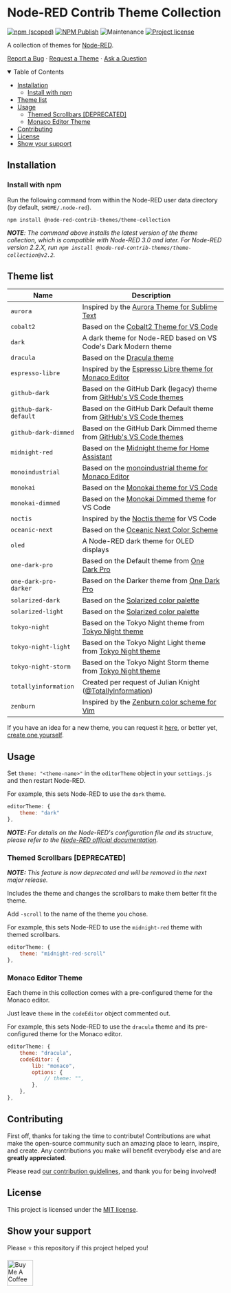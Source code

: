 # Node-RED Contrib Theme Collection

[![npm (scoped)][npm-version-badge]][npm-package]
[![NPM Publish][npm-publish-badge]][npm-publish-workflow]
![Maintenance][maintenance-badge]
[![Project license][license-badge]][license]

A collection of themes for [Node-RED][node-red].

[Report a Bug][bug-report]
·
[Request a Theme][tr]
·
[Ask a Question][question]

<details open="open">
<summary>Table of Contents</summary>

- [Installation](#installation)
  - [Install with npm](#install-with-npm)
- [Theme list](#theme-list)
- [Usage](#usage)
  - [Themed Scrollbars \[DEPRECATED\]](#themed-scrollbars-deprecated)
  - [Monaco Editor Theme](#monaco-editor-theme)
- [Contributing](#contributing)
- [License](#license)
- [Show your support](#show-your-support)

</details>

## Installation

### Install with npm

Run the following command from within the Node-RED user data directory (by default, `$HOME/.node-red`).

```shell
npm install @node-red-contrib-themes/theme-collection
```

***NOTE**: The command above installs the latest version of the theme collection, which is compatible with Node-RED 3.0 and later. For Node-RED version 2.2.X, run `npm install @node-red-contrib-themes/theme-collection@v2.2`.*

## Theme list

| Name                  | Description                                                                          |
| --------------------- | ------------------------------------------------------------------------------------ |
| `aurora`              | Inspired by the [Aurora Theme for Sublime Text][theme-aurora]                        |
| `cobalt2`             | Based on the [Cobalt2 Theme for VS Code][theme-cobalt2]                              |
| `dark`                | A dark theme for Node-RED based on VS Code's Dark Modern theme                       |
| `dracula`             | Based on the [Dracula theme][theme-dracula]                                          |
| `espresso-libre`      | Inspired by the [Espresso Libre theme for Monaco Editor][theme-espresso-libre]       |
| `github-dark`         | Based on the GitHub Dark (legacy) theme from [GitHub's VS Code themes][theme-github] |
| `github-dark-default` | Based on the GitHub Dark Default theme from [GitHub's VS Code themes][theme-github]  |
| `github-dark-dimmed`  | Based on the GitHub Dark Dimmed theme from [GitHub's VS Code themes][theme-github]   |
| `midnight-red`        | Based on the [Midnight theme for Home Assistant][theme-midnight]                     |
| `monoindustrial`      | Based on the [monoindustrial theme for Monaco Editor][theme-monoindustrial]          |
| `monokai`             | Based on the [Monokai theme for VS Code][theme-monokai]                              |
| `monokai-dimmed`      | Based on the [Monokai Dimmed theme][theme-monokai-dimmed] for VS Code                |
| `noctis`              | Inspired by the [Noctis theme][theme-noctis] for VS Code                             |
| `oceanic-next`        | Based on the [Oceanic Next Color Scheme][theme-oceanic-next]                         |
| `oled`                | A Node-RED dark theme for OLED displays                                              |
| `one-dark-pro`        | Based on the Default theme from [One Dark Pro][theme-one-dark-pro]                   |
| `one-dark-pro-darker` | Based on the Darker theme from [One Dark Pro][theme-one-dark-pro]                    |
| `solarized-dark`      | Based on the [Solarized color palette][solarized]                                    |
| `solarized-light`     | Based on the [Solarized color palette][solarized]                                    |
| `tokyo-night`         | Based on the Tokyo Night theme from [Tokyo Night theme][theme-tokyo-night]           |
| `tokyo-night-light`   | Based on the Tokyo Night Light theme from [Tokyo Night theme][theme-tokyo-night]     |
| `tokyo-night-storm`   | Based on the Tokyo Night Storm theme from [Tokyo Night theme][theme-tokyo-night]     |
| `totallyinformation`  | Created per request of Julian Knight \([@TotallyInformation][totally-information]\)  |
| `zenburn`             | Inspired by the [Zenburn color scheme for Vim][theme-zenburn]                        |

If you have an idea for a new theme, you can request it [here][tr], or better yet, [create one yourself][creating-a-new-theme].

## Usage

Set `theme: "<theme-name>"` in the `editorTheme` object in your `settings.js` and then restart Node-RED.

For example, this sets Node-RED to use the `dark` theme.

```js
editorTheme: {
    theme: "dark"
},
```

***NOTE:** For details on the Node-RED's configuration file and its structure, please refer to the [Node-RED official documentation][node-red-doc].*

### Themed Scrollbars [DEPRECATED]

***NOTE:** This feature is now deprecated and will be removed in the next major release.*

Includes the theme and changes the scrollbars to make them better fit the theme.

Add `-scroll` to the name of the theme you chose.

For example, this sets Node-RED to use the `midnight-red` theme with themed scrollbars.

```js
editorTheme: {
    theme: "midnight-red-scroll"
},
```

### Monaco Editor Theme

Each theme in this collection comes with a pre-configured theme for the Monaco editor.

Just leave `theme` in the `codeEditor` object commented out.

For example, this sets Node-RED to use the `dracula` theme and its pre-configured theme for the Monaco editor.

```js
editorTheme: {
    theme: "dracula",
    codeEditor: {
        lib: "monaco",
        options: {
            // theme: "",
        },
    },
},
```

## Contributing

First off, thanks for taking the time to contribute! Contributions are what make the open-source community such an amazing place to learn, inspire, and create. Any contributions you make will benefit everybody else and are **greatly appreciated**.

Please read [our contribution guidelines][contribution-guidelines], and thank you for being involved!

## License

This project is licensed under the [MIT license][license].

## Show your support

Please ⭐️ this repository if this project helped you!

<a href="https://www.buymeacoffee.com/mbonani" target="_blank"><img src="https://cdn.buymeacoffee.com/buttons/v2/default-red.png" alt="Buy Me A Coffee" height="60px"></a>

[bug-report]: https://github.com/node-red-contrib-themes/theme-collection/issues/new?assignees=&labels=bug&template=01_bug_report.yml
[contribution-guidelines]: .github/CONTRIBUTING.md
[creating-a-new-theme]: DEVELOPMENT.md
[license-badge]: https://img.shields.io/github/license/node-red-contrib-themes/theme-collection.svg
[license]: LICENSE
[maintenance-badge]: https://img.shields.io/maintenance/yes/2023
[node-red-doc]: https://nodered.org/docs/user-guide/runtime/configuration#editor-themes
[node-red]: https://nodered.org/
[npm-package]: https://www.npmjs.com/package/@node-red-contrib-themes/theme-collection
[npm-publish-badge]: https://github.com/node-red-contrib-themes/theme-collection/actions/workflows/npm-publish.yml/badge.svg
[npm-publish-workflow]: https://github.com/node-red-contrib-themes/theme-collection/actions/workflows/npm-publish.yml
[npm-version-badge]: https://img.shields.io/npm/v/@node-red-contrib-themes/theme-collection?logo=npm
[question]: https://github.com/node-red-contrib-themes/theme-collection/discussions/new?category=q-a
[solarized]: https://ethanschoonover.com/solarized/
[theme-aurora]: https://github.com/expalmer/aurora-theme/
[theme-cobalt2]: https://marketplace.visualstudio.com/items?itemName=wesbos.theme-cobalt2
[theme-dracula]: https://draculatheme.com/
[theme-espresso-libre]: https://github.com/brijeshb42/monaco-themes/blob/master/themes/Espresso%20Libre.json
[theme-github]: https://marketplace.visualstudio.com/items?itemName=GitHub.github-vscode-theme
[theme-midnight]: https://community.home-assistant.io/t/midnight-theme/28598
[theme-monoindustrial]: https://github.com/brijeshb42/monaco-themes/blob/master/themes/monoindustrial.json
[theme-monokai]: https://github.com/microsoft/vscode/tree/main/extensions/theme-monokai
[theme-monokai-dimmed]: https://github.com/microsoft/vscode/tree/main/extensions/theme-monokai-dimmed
[theme-noctis]: https://marketplace.visualstudio.com/items?itemName=liviuschera.noctis
[theme-oceanic-next]: https://github.com/voronianski/oceanic-next-color-scheme
[theme-one-dark-pro]: https://marketplace.visualstudio.com/items?itemName=zhuangtongfa.Material-theme
[theme-zenburn]: https://github.com/jnurmine/Zenburn
[theme-tokyo-night]: https://marketplace.visualstudio.com/items?itemName=enkia.tokyo-night
[totally-information]: https://github.com/TotallyInformation
[tr]: https://github.com/node-red-contrib-themes/theme-collection/issues/new?assignees=&labels=theme-request&template=02_theme_request.yml&title=
